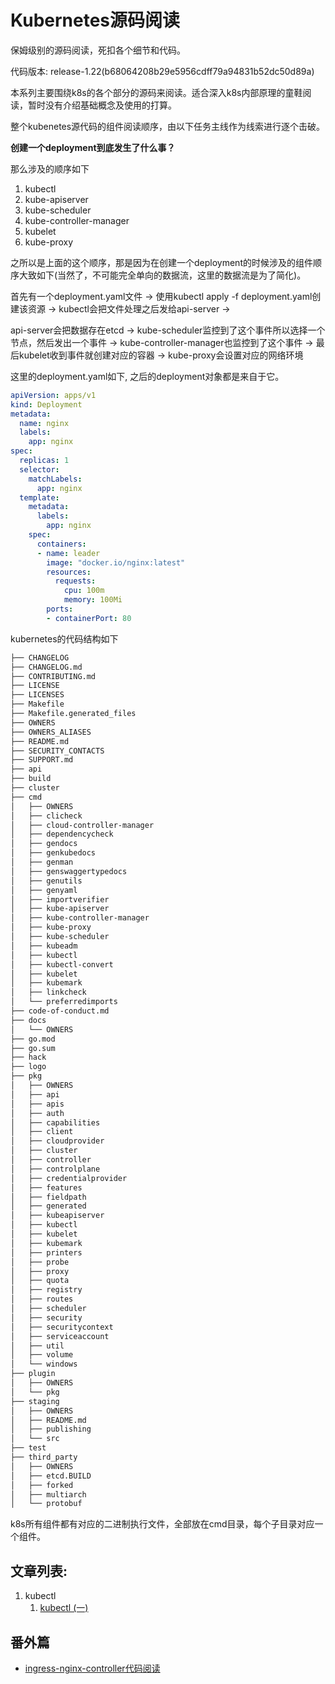 # Kubernetes源码阅读

保姆级别的源码阅读，死扣各个细节和代码。



代码版本:  release-1.22(b68064208b29e5956cdff79a94831b52dc50d89a)



本系列主要围绕k8s的各个部分的源码来阅读。适合深入k8s内部原理的童鞋阅读，暂时没有介绍基础概念及使用的打算。

整个kubenetes源代码的组件阅读顺序，由以下任务主线作为线索进行逐个击破。

**创建一个deployment到底发生了什么事？**



那么涉及的顺序如下

1. kubectl 
2. kube-apiserver
3. kube-scheduler
4. kube-controller-manager
5. kubelet
6. kube-proxy

之所以是上面的这个顺序，那是因为在创建一个deployment的时候涉及的组件顺序大致如下(当然了，不可能完全单向的数据流，这里的数据流是为了简化)。

首先有一个deployment.yaml文件  -> 使用kubectl apply -f deployment.yaml创建该资源  -> kubectl会把文件处理之后发给api-server ->

api-server会把数据存在etcd  -> kube-scheduler监控到了这个事件所以选择一个节点，然后发出一个事件  -> kube-controller-manager也监控到了这个事件 -> 最后kubelet收到事件就创建对应的容器 -> kube-proxy会设置对应的网络环境



这里的deployment.yaml如下, 之后的deployment对象都是来自于它。

```yaml
apiVersion: apps/v1
kind: Deployment
metadata:
  name: nginx
  labels:
    app: nginx
spec:
  replicas: 1
  selector:
    matchLabels:
      app: nginx
  template:
    metadata:
      labels:
        app: nginx
    spec:
      containers:
      - name: leader
        image: "docker.io/nginx:latest"
        resources:
          requests:
            cpu: 100m
            memory: 100Mi
        ports:
        - containerPort: 80
```



kubernetes的代码结构如下

```bash
├── CHANGELOG
├── CHANGELOG.md
├── CONTRIBUTING.md
├── LICENSE
├── LICENSES
├── Makefile
├── Makefile.generated_files
├── OWNERS
├── OWNERS_ALIASES
├── README.md
├── SECURITY_CONTACTS
├── SUPPORT.md
├── api
├── build
├── cluster
├── cmd
│   ├── OWNERS
│   ├── clicheck
│   ├── cloud-controller-manager
│   ├── dependencycheck
│   ├── gendocs
│   ├── genkubedocs
│   ├── genman
│   ├── genswaggertypedocs
│   ├── genutils
│   ├── genyaml
│   ├── importverifier
│   ├── kube-apiserver
│   ├── kube-controller-manager
│   ├── kube-proxy
│   ├── kube-scheduler
│   ├── kubeadm
│   ├── kubectl
│   ├── kubectl-convert
│   ├── kubelet
│   ├── kubemark
│   ├── linkcheck
│   └── preferredimports
├── code-of-conduct.md
├── docs
│   └── OWNERS
├── go.mod
├── go.sum
├── hack
├── logo
├── pkg
│   ├── OWNERS
│   ├── api
│   ├── apis
│   ├── auth
│   ├── capabilities
│   ├── client
│   ├── cloudprovider
│   ├── cluster
│   ├── controller
│   ├── controlplane
│   ├── credentialprovider
│   ├── features
│   ├── fieldpath
│   ├── generated
│   ├── kubeapiserver
│   ├── kubectl
│   ├── kubelet
│   ├── kubemark
│   ├── printers
│   ├── probe
│   ├── proxy
│   ├── quota
│   ├── registry
│   ├── routes
│   ├── scheduler
│   ├── security
│   ├── securitycontext
│   ├── serviceaccount
│   ├── util
│   ├── volume
│   └── windows
├── plugin
│   ├── OWNERS
│   └── pkg
├── staging
│   ├── OWNERS
│   ├── README.md
│   ├── publishing
│   └── src
├── test
├── third_party
│   ├── OWNERS
│   ├── etcd.BUILD
│   ├── forked
│   ├── multiarch
│   └── protobuf
```



k8s所有组件都有对应的二进制执行文件，全部放在cmd目录，每个子目录对应一个组件。



## 文章列表:

1. kubectl
   1. [kubectl (一)](https://github.com/youerning/blog/blob/master/kubernetes/kubectl1.md)



## 番外篇

- [ingress-nginx-controller代码阅读](https://github.com/youerning/blog/blob/master/kubernetes/nginx-ingress-controller.md)

